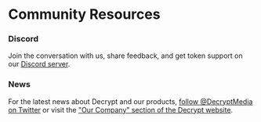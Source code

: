 # Community Resources

### Discord

Join the conversation with us, share feedback, and get token support on our 
[Discord server](https://decrypt.co/discord-invite).


### News

For the latest news about Decrypt and our products, [follow @DecryptMedia on Twitter](https://twitter.com/decryptmedia)
or visit the ["Our Company" section of the Decrypt website](https://decrypt.co/news/decrypt).

